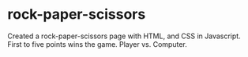 # rock-paper-scissors
Created a rock-paper-scissors page with HTML, and CSS in Javascript.
First to five points wins the game. Player vs. Computer.  
